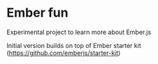 # Ember fun
Experimental project to learn more about Ember.js

Initial version builds on top of Ember starter kit (https://github.com/emberjs/starter-kit)
